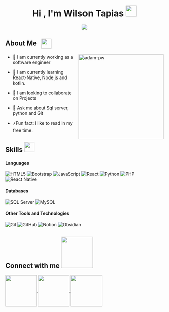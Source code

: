 <h1 align="center">Hi , I'm Wilson Tapias <img src="https://media.giphy.com/media/hvRJCLFzcasrR4ia7z/giphy.gif" width="35"></h1>

<p align="center">
  <a href="https://github.com/DenverCoder1/readme-typing-svg"><img src="https://readme-typing-svg.herokuapp.com?font=Time+New+Roman&color=%23C8BE25&size=25&center=true&vCenter=true&width=600&height=100&lines=Software+developer;Software+ingeneering+student;Very+eager+to+learn;Productive+and+responsible+developer"></a>
</p>

<h2> About Me <img src="https://media2.giphy.com/media/QssGEmpkyEOhBCb7e1/giphy.gif?cid=ecf05e47a0n3gi1bfqntqmob8g9aid1oyj2wr3ds3mg700bl&rid=giphy.gif" width="32" style="vertical-align: middle; margin-left: 10px;"/></h2>

<p><img align="right" src="https://github.com/Adam-pw/Adam-pw/blob/main/animation_500_kxa883sd.gif" alt="adam-pw" width="270" style="margin-left: 15px;" /></p>

- 🔭 I am currently working as a software engineer
  
- 🌱 I am currently learning React-Native, Node.js and kotlin.
  
- 👯 I am looking to collaborate on Projects
  
- 💬 Ask me about Sql server, python and Git
  
- ⚡Fun fact: I like to read in my free time.

<h2> Skills <img src = "https://media2.giphy.com/media/QssGEmpkyEOhBCb7e1/giphy.gif?cid=ecf05e47a0n3gi1bfqntqmob8g9aid1oyj2wr3ds3mg700bl&rid=giphy.gif" width = 32px> </h2>

<h4> Languages </h4>

![HTML5](https://img.shields.io/badge/html5-%23E34F26.svg?style=for-the-badge&logo=html5&logoColor=white) ![Bootstrap](https://img.shields.io/badge/bootstrap-%23563D7C.svg?style=for-the-badge&logo=bootstrap&logoColor=white) ![JavaScript](https://img.shields.io/badge/javascript-%23323330.svg?style=for-the-badge&logo=javascript&logoColor=%23F7DF1E) 
![React](https://img.shields.io/badge/react-%2320232a.svg?style=for-the-badge&logo=react&logoColor=%2361DAFB) ![Python](https://img.shields.io/badge/python-%233572A0.svg?style=for-the-badge&logo=python&logoColor=white) ![PHP](https://img.shields.io/badge/php-%23777BB4.svg?style=for-the-badge&logo=php&logoColor=white)  
![React Native](https://img.shields.io/badge/react%20native-%2320237A.svg?style=for-the-badge&logo=react&logoColor=white)

<h4> Databases </h4>

![SQL Server](https://img.shields.io/badge/Microsoft%20SQL%20Server-%23CC2927.svg?style=for-the-badge&logo=microsoftsqlserver&logoColor=white) ![MySQL](https://img.shields.io/badge/mysql-%234479A1.svg?style=for-the-badge&logo=mysql&logoColor=white)

<h4> Other Tools and Technologies </h4>

![Git](https://img.shields.io/badge/git-%23F05032.svg?style=for-the-badge&logo=git&logoColor=white) ![GitHub](https://img.shields.io/badge/github-%23121011.svg?style=for-the-badge&logo=github&logoColor=white) 
![Notion](https://img.shields.io/badge/Notion-%23000000.svg?style=for-the-badge&logo=notion&logoColor=white) ![Obsidian](https://img.shields.io/badge/Obsidian-%2300A6A1.svg?style=for-the-badge&logo=obsidian&logoColor=white)


<h2> Connect with me <img src='https://raw.githubusercontent.com/ShahriarShafin/ShahriarShafin/main/Assets/handshake.gif' width="100px"> </h2>
<a href='https://www.youtube.com/'> <img width='100px' align='center' src='https://img.shields.io/badge/TikTok-%23000000.svg?style=for-the-badge&logo=TikTok&logoColor=white'/> </a>
<a href='https://www.tiktok.com/'> <img width='100px' align='center' src='https://img.shields.io/badge/YouTube-%23FF0000.svg?style=for-the-badge&logo=YouTube&logoColor=white'/> </a>
<a href='https://wa.me/573133204740?text=Hola, quisiera mas información'> <img width='100px' align='center' src='https://img.shields.io/badge/WhatsApp-25D366?style=for-the-badge&logo=whatsapp&logoColor=white'/> </a>
  
<br>
